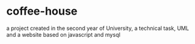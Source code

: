 # coffee-house
a project created in the second year of University, a technical task, UML and a website based on javascript and mysql

